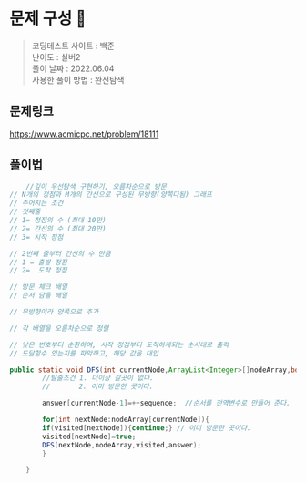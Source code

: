 # 문제 구성 📖

> 코딩테스트 사이트 : 백준  
> 난이도 : 실버2     
> 풀이 날짜 : 2022.06.04  
> 사용한 풀이 방법 : 완전탐색

## 문제링크

https://www.acmicpc.net/problem/18111

## 풀이법

```java
    //깊이 우선탐색 구현하기, 오름차순으로 방문
// N개의 정점과 M개의 간선으로 구성된 무방향(양쪽다됨) 그래프
// 주어지는 조건
// 첫째줄
// 1= 정점의 수 (최대 10만)
// 2= 간선의 수 (최대 20만)
// 3= 시작 정점

// 2번째 줄부터 간선의 수 만큼
// 1 = 출발 정점
// 2=  도착 정점

// 방문 체크 배열
// 순서 담을 배열 

// 무방향이라 양쪽으로 추가

// 각 배열을 오름차순으로 정렬

// 낮은 번호부터 순환하여, 시작 정점부터 도착하게되는 순서대로 출력
// 도달할수 있는지를 파악하고, 해당 값을 대입

public static void DFS(int currentNode,ArrayList<Integer>[]nodeArray,boolean[]visited,int[]answer){
        //탈출조건 1. 더이상 갈곳이 없다.
        //       2. 이미 방문한 곳이다.

        answer[currentNode-1]=++sequence;  //순서를 전역변수로 만들어 준다.

        for(int nextNode:nodeArray[currentNode]){  
        if(visited[nextNode]){continue;} // 이미 방문한 곳이다.
        visited[nextNode]=true;
        DFS(nextNode,nodeArray,visited,answer);
        }

    }
```